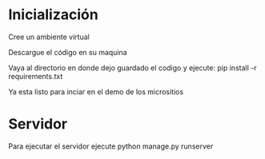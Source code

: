 # Inicialización 
Cree un ambiente virtual 

Descargue el código en su maquina 

Vaya al directorio en donde dejo guardado el codigo y ejecute: pip install -r requirements.txt

Ya esta listo para inciar en el demo de los micrositios 


# Servidor
Para ejecutar el servidor ejecute python manage.py runserver 
